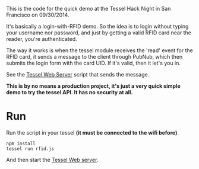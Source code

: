 This is the code for the quick demo at the Tessel Hack Night in San Francisco on 09/30/2014.

It's basically a login-with-RFID demo. So the idea is to login without typing your username nor password, and just by getting a valid RFID card near the reader, you're authenticated.

The way it works is when the tessel module receives the 'read' event for the RFID card, it sends a message to the client through PubNub, which then submits the login form with the card UID. If it's valid, then it let's you in.

See the [Tessel Web Server](http://github.com/edgarjs/tessel-login-web-server) script that sends the message.

**This is by no means a production project, it's just a very quick simple demo to try the tessel API. It has no security at all.**

# Run

Run the script in your tessel **(it must be connected to the wifi before)**.

    npm install
    tessel run rfid.js

And then start the [Tessel Web server](http://github.com/edgarjs/tessel-login-web-server).
